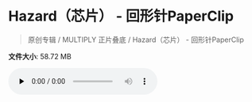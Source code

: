# Hazard（芯片） - 回形针PaperClip

> 原创专辑 / MULTIPLY 正片叠底 / Hazard（芯片） - 回形针PaperClip

**文件大小**: 58.72 MB

<audio preload="none" controls><source src="https://file.hsyhx.top/archive/原创专辑/MULTIPLY 正片叠底/Hazard（芯片） - 回形针PaperClip.flac" type="audio/mpeg">🤔 您的浏览器不支持此音频格式</audio>